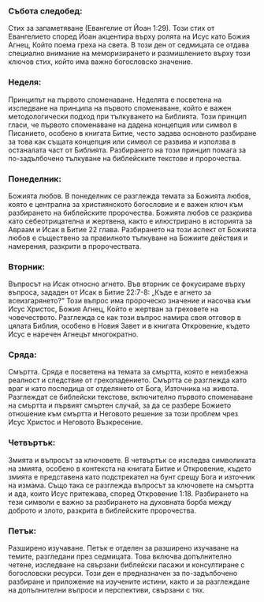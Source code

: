 ### Събота следобед:
Стих за запаметяване (Евангелие от Йоан 1:29). Този стих от Евангелието според Йоан акцентира върху ролята на Исус като Божия Агнец, Който поема греха на света. В този ден от седмицата се отдава специално внимание на меморизирането и размишлението върху този ключов стих, който има важно богословско значение.

### Неделя: 
Принципът на първото споменаване. Неделята е посветена на изследване на принципа на първото споменаване, който е важен методологически подход при тълкуването на Библията. Този принцип гласи, че първото споменаване на дадена концепция или символ в Писанието, особено в книгата Битие, често задава основното разбиране за това как същата концепция или символ се развива и използва в останалата част от Библията. Разбирането на този принцип помага за по-задълбочено тълкуване на библейските текстове и пророчества.

### Понеделник: 
Божията любов. В понеделник се разглежда темата за Божията любов, която е централна за християнското богословие и е важен ключ към разбирането на библейските пророчества. Божията любов се разкрива като себеотрицателна и жертвена, както е илюстрирано в историята за Авраам и Исак в Битие 22 глава. Разбирането на този аспект от Божията любов е съществено за правилното тълкуване на Божиите действия и намерения, разкрити в пророчествата.

### Вторник: 
Въпросът на Исак относно агнето. Във вторник се фокусираме върху въпроса, зададен от Исак в Битие 22:7-8: „Къде е агнето за всеизгарянето?“ Този въпрос има пророческо значение и насочва към Исус Христос, Божия Агнец, Който е жертван за греховете на човечеството. Разглежда се как този въпрос намира своя отговор в цялата Библия, особено в Новия Завет и в книгата Откровение, където Исус е наречен Агнецът многократно.

### Сряда: 
Смъртта. Сряда е посветена на темата за смъртта, която е неизбежна реалност и следствие от грехопадението. Смъртта се разглежда като враг и като последица от отделянето от Бога, Източника на живота. Разглеждат се библейски текстове, включително първото споменаване на смъртта и първият смъртен случай, за да се разбере Божието отношение към смъртта и Неговото решение за този проблем чрез Исус Христос и Неговото Възкресение.

### Четвъртък: 
Змията и въпросът за ключовете. В четвъртък се изследва символиката на змията, особено в контекста на книгата Битие и Откровение, където змията е представена като подстрекател на бунт срещу Бога и източник на измама. Също така се разглежда въпросът за ключовете на смъртта и ада, които Исус притежава, според Откровение 1:18. Разбирането на тези символи е важно за разбирането на духовната борба между доброто и злото, разкрита в библейските пророчества.

### Петък: 
Разширено изучаване. Петък е отделен за разширено изучаване на темите, разгледани през седмицата. Това включва допълнително четене, изследване на свързани библейски пасажи и консултиране с богословски ресурси. Този ден е предназначен за по-задълбочено разбиране и приложение на изучените истини, както и за разглеждане на допълнителни въпроси и перспективи, свързани с тях.
